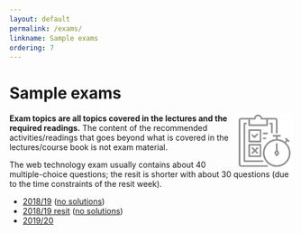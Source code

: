 ```yaml
---
layout: default
permalink: /exams/
linkname: Sample exams
ordering: 7
---
```


# Sample exams

<img align="right" width="100px" src="../img/exam.png">

**Exam topics are all topics covered in the lectures and the required readings.** The content of the recommended activities/readings that goes beyond what is covered in the lectures/course book is not exam material.

The web technology exam usually contains about 40 multiple-choice questions; the resit is shorter with about 30 questions (due to the time constraints of the resit week).

- [2018/19](../exams/midterm-cse1500-201819-solutions.pdf) ([no solutions](../exams/midterm-cse1500-201819.pdf))
- [2018/19 resit](../exams/midterm-resit-cse1500-201819-solutions.pdf) ([no solutions](../exams/midterm-resit-cse1500-201819.pdf))
- [2019/20](../exams/final-cse1500-201920-solutions.pdf)
